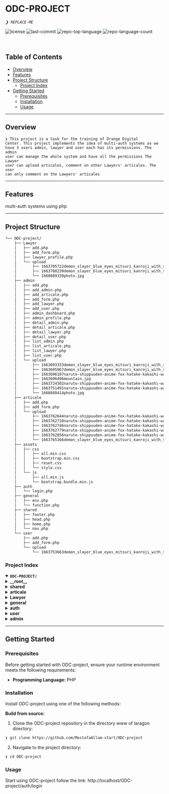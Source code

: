 <div align="left" style="position: relative;">
<h1>ODC-PROJECT</h1>
<p align="left">
	<em><code>❯ REPLACE-ME</code></em>
</p>
<p align="left">
	<img src="https://img.shields.io/github/license/MostafaAllam-start/ODC-project?style=default&logo=opensourceinitiative&logoColor=white&color=0080ff" alt="license">
	<img src="https://img.shields.io/github/last-commit/MostafaAllam-start/ODC-project?style=default&logo=git&logoColor=white&color=0080ff" alt="last-commit">
	<img src="https://img.shields.io/github/languages/top/MostafaAllam-start/ODC-project?style=default&color=0080ff" alt="repo-top-language">
	<img src="https://img.shields.io/github/languages/count/MostafaAllam-start/ODC-project?style=default&color=0080ff" alt="repo-language-count">
</p>
<p align="left"><!-- default option, no dependency badges. -->
</p>
<p align="left">
	<!-- default option, no dependency badges. -->
</p>
</div>
<br clear="right">

##  Table of Contents

- [ Overview](#-overview)
- [ Features](#-features)
- [ Project Structure](#-project-structure)
  - [ Project Index](#-project-index)
- [ Getting Started](#-getting-started)
  - [ Prerequisites](#-prerequisites)
  - [ Installation](#-installation)
  - [ Usage](#-usage)
---

##  Overview

<code>❯ 
This project is a task for the training of Orange Digital Center.
This project implements the idea of multi-auth systems as we have 3 users admin, lawyer and user each has its permissions.
The admin user can manage the whole system and have all the permissions
The Lawyer user can upload articales, comment on other Lawyers' articales.
The user can only comment on the Lawyers' articales
</code>

---

##  Features

multi-auth systems using php

---

##  Project Structure

```sh
└── ODC-project/
    ├── Lawyer
    │   ├── add.php
    │   ├── add_form.php
    │   ├── lawyer_profile.php
    │   └── upload
    │       ├── 1663705722demon_slayer_blue_eyes_mitsuri_kanroji_with_sword_with_white_background_4k_hd_anime.jpg
    │       ├── 1663708239demon_slayer_blue_eyes_mitsuri_kanroji_with_sword_with_white_background_4k_hd_anime.jpg
    │       └── 1668689339photo.jpg
    ├── admin
    │   ├── add.php
    │   ├── add_admin.php
    │   ├── add_articale.php
    │   ├── add_form.php
    │   ├── add_lawyer.php
    │   ├── add_user.php
    │   ├── admin_dashboard.php
    │   ├── admin_profile.php
    │   ├── detail_admin.php
    │   ├── detail_articale.php
    │   ├── detail_lawyer.php
    │   ├── detail_user.php
    │   ├── list_admin.php
    │   ├── list_articale.php
    │   ├── list_lawyer.php
    │   ├── list_user.php
    │   └── upload
    │       ├── 1663693333demon_slayer_blue_eyes_mitsuri_kanroji_with_sword_with_white_background_4k_hd_anime.jpg
    │       ├── 1663695967demon_slayer_blue_eyes_mitsuri_kanroji_with_sword_with_white_background_4k_hd_anime.jpg
    │       ├── 1663696107naruto-shippuuden-anime-fox-hatake-kakashi-wallpaper-preview.jpg
    │       ├── 1663696496mountain.jpg
    │       ├── 1663724302naruto-shippuuden-anime-fox-hatake-kakashi-wallpaper-preview.jpg
    │       ├── 1663751491naruto-shippuuden-anime-fox-hatake-kakashi-wallpaper-preview.jpg
    │       └── 1668688414photo.jpg
    ├── articale
    │   ├── add.php
    │   ├── add_form.php
    │   └── upload
    │       ├── 1663762644naruto-shippuuden-anime-fox-hatake-kakashi-wallpaper-preview.jpg
    │       ├── 1663762710naruto-shippuuden-anime-fox-hatake-kakashi-wallpaper-preview.jpg
    │       ├── 1663762746naruto-shippuuden-anime-fox-hatake-kakashi-wallpaper-preview.jpg
    │       ├── 1663762779naruto-shippuuden-anime-fox-hatake-kakashi-wallpaper-preview.jpg
    │       ├── 1663762856naruto-shippuuden-anime-fox-hatake-kakashi-wallpaper-preview.jpg
    │       └── 1663765166demon_slayer_blue_eyes_mitsuri_kanroji_with_sword_with_white_background_4k_hd_anime.jpg
    ├── assets
    │   ├── css
    │   │   ├── all.min.css
    │   │   ├── bootstrap.min.css
    │   │   ├── reset.css
    │   │   └── style.css
    │   └── js
    │       ├── all.min.js
    │       └── bootstrap.bundle.min.js
    ├── auth
    │   └── login.php
    ├── general
    │   ├── env.php
    │   └── function.php
    ├── shared
    │   ├── footer.php
    │   ├── head.php
    │   ├── home.php
    │   └── nav.php
    └── user
        ├── add.php
        ├── add_form.php
        └── upload
            └── 1663753663demon_slayer_blue_eyes_mitsuri_kanroji_with_sword_with_white_background_4k_hd_anime.jpg
```


###  Project Index
<details open>
	<summary><b><code>ODC-PROJECT/</code></b></summary>
	<details> <!-- __root__ Submodule -->
		<summary><b>__root__</b></summary>
		<blockquote>
			<table>
			</table>
		</blockquote>
	</details>
	<details> <!-- shared Submodule -->
		<summary><b>shared</b></summary>
		<blockquote>
			<table>
			<tr>
				<td><b><a href='https://github.com/MostafaAllam-start/ODC-project/blob/master/shared/nav.php'>nav.php</a></b></td>
				<td><code>❯ REPLACE-ME</code></td>
			</tr>
			<tr>
				<td><b><a href='https://github.com/MostafaAllam-start/ODC-project/blob/master/shared/home.php'>home.php</a></b></td>
				<td><code>❯ REPLACE-ME</code></td>
			</tr>
			<tr>
				<td><b><a href='https://github.com/MostafaAllam-start/ODC-project/blob/master/shared/footer.php'>footer.php</a></b></td>
				<td><code>❯ REPLACE-ME</code></td>
			</tr>
			<tr>
				<td><b><a href='https://github.com/MostafaAllam-start/ODC-project/blob/master/shared/head.php'>head.php</a></b></td>
				<td><code>❯ REPLACE-ME</code></td>
			</tr>
			</table>
		</blockquote>
	</details>
	<details> <!-- articale Submodule -->
		<summary><b>articale</b></summary>
		<blockquote>
			<table>
			<tr>
				<td><b><a href='https://github.com/MostafaAllam-start/ODC-project/blob/master/articale/add.php'>add.php</a></b></td>
				<td><code>❯ REPLACE-ME</code></td>
			</tr>
			<tr>
				<td><b><a href='https://github.com/MostafaAllam-start/ODC-project/blob/master/articale/add_form.php'>add_form.php</a></b></td>
				<td><code>❯ REPLACE-ME</code></td>
			</tr>
			</table>
		</blockquote>
	</details>
	<details> <!-- Lawyer Submodule -->
		<summary><b>Lawyer</b></summary>
		<blockquote>
			<table>
			<tr>
				<td><b><a href='https://github.com/MostafaAllam-start/ODC-project/blob/master/Lawyer/lawyer_profile.php'>lawyer_profile.php</a></b></td>
				<td><code>❯ REPLACE-ME</code></td>
			</tr>
			<tr>
				<td><b><a href='https://github.com/MostafaAllam-start/ODC-project/blob/master/Lawyer/add.php'>add.php</a></b></td>
				<td><code>❯ REPLACE-ME</code></td>
			</tr>
			<tr>
				<td><b><a href='https://github.com/MostafaAllam-start/ODC-project/blob/master/Lawyer/add_form.php'>add_form.php</a></b></td>
				<td><code>❯ REPLACE-ME</code></td>
			</tr>
			</table>
		</blockquote>
	</details>
	<details> <!-- general Submodule -->
		<summary><b>general</b></summary>
		<blockquote>
			<table>
			<tr>
				<td><b><a href='https://github.com/MostafaAllam-start/ODC-project/blob/master/general/env.php'>env.php</a></b></td>
				<td><code>❯ REPLACE-ME</code></td>
			</tr>
			<tr>
				<td><b><a href='https://github.com/MostafaAllam-start/ODC-project/blob/master/general/function.php'>function.php</a></b></td>
				<td><code>❯ REPLACE-ME</code></td>
			</tr>
			</table>
		</blockquote>
	</details>
	<details> <!-- auth Submodule -->
		<summary><b>auth</b></summary>
		<blockquote>
			<table>
			<tr>
				<td><b><a href='https://github.com/MostafaAllam-start/ODC-project/blob/master/auth/login.php'>login.php</a></b></td>
				<td><code>❯ REPLACE-ME</code></td>
			</tr>
			</table>
		</blockquote>
	</details>
	<details> <!-- user Submodule -->
		<summary><b>user</b></summary>
		<blockquote>
			<table>
			<tr>
				<td><b><a href='https://github.com/MostafaAllam-start/ODC-project/blob/master/user/add.php'>add.php</a></b></td>
				<td><code>❯ REPLACE-ME</code></td>
			</tr>
			<tr>
				<td><b><a href='https://github.com/MostafaAllam-start/ODC-project/blob/master/user/add_form.php'>add_form.php</a></b></td>
				<td><code>❯ REPLACE-ME</code></td>
			</tr>
			</table>
		</blockquote>
	</details>
	<details> <!-- admin Submodule -->
		<summary><b>admin</b></summary>
		<blockquote>
			<table>
			<tr>
				<td><b><a href='https://github.com/MostafaAllam-start/ODC-project/blob/master/admin/detail_lawyer.php'>detail_lawyer.php</a></b></td>
				<td><code>❯ REPLACE-ME</code></td>
			</tr>
			<tr>
				<td><b><a href='https://github.com/MostafaAllam-start/ODC-project/blob/master/admin/admin_dashboard.php'>admin_dashboard.php</a></b></td>
				<td><code>❯ REPLACE-ME</code></td>
			</tr>
			<tr>
				<td><b><a href='https://github.com/MostafaAllam-start/ODC-project/blob/master/admin/admin_profile.php'>admin_profile.php</a></b></td>
				<td><code>❯ REPLACE-ME</code></td>
			</tr>
			<tr>
				<td><b><a href='https://github.com/MostafaAllam-start/ODC-project/blob/master/admin/list_articale.php'>list_articale.php</a></b></td>
				<td><code>❯ REPLACE-ME</code></td>
			</tr>
			<tr>
				<td><b><a href='https://github.com/MostafaAllam-start/ODC-project/blob/master/admin/add_lawyer.php'>add_lawyer.php</a></b></td>
				<td><code>❯ REPLACE-ME</code></td>
			</tr>
			<tr>
				<td><b><a href='https://github.com/MostafaAllam-start/ODC-project/blob/master/admin/add.php'>add.php</a></b></td>
				<td><code>❯ REPLACE-ME</code></td>
			</tr>
			<tr>
				<td><b><a href='https://github.com/MostafaAllam-start/ODC-project/blob/master/admin/detail_user.php'>detail_user.php</a></b></td>
				<td><code>❯ REPLACE-ME</code></td>
			</tr>
			<tr>
				<td><b><a href='https://github.com/MostafaAllam-start/ODC-project/blob/master/admin/detail_articale.php'>detail_articale.php</a></b></td>
				<td><code>❯ REPLACE-ME</code></td>
			</tr>
			<tr>
				<td><b><a href='https://github.com/MostafaAllam-start/ODC-project/blob/master/admin/add_user.php'>add_user.php</a></b></td>
				<td><code>❯ REPLACE-ME</code></td>
			</tr>
			<tr>
				<td><b><a href='https://github.com/MostafaAllam-start/ODC-project/blob/master/admin/list_lawyer.php'>list_lawyer.php</a></b></td>
				<td><code>❯ REPLACE-ME</code></td>
			</tr>
			<tr>
				<td><b><a href='https://github.com/MostafaAllam-start/ODC-project/blob/master/admin/detail_admin.php'>detail_admin.php</a></b></td>
				<td><code>❯ REPLACE-ME</code></td>
			</tr>
			<tr>
				<td><b><a href='https://github.com/MostafaAllam-start/ODC-project/blob/master/admin/add_admin.php'>add_admin.php</a></b></td>
				<td><code>❯ REPLACE-ME</code></td>
			</tr>
			<tr>
				<td><b><a href='https://github.com/MostafaAllam-start/ODC-project/blob/master/admin/list_user.php'>list_user.php</a></b></td>
				<td><code>❯ REPLACE-ME</code></td>
			</tr>
			<tr>
				<td><b><a href='https://github.com/MostafaAllam-start/ODC-project/blob/master/admin/add_articale.php'>add_articale.php</a></b></td>
				<td><code>❯ REPLACE-ME</code></td>
			</tr>
			<tr>
				<td><b><a href='https://github.com/MostafaAllam-start/ODC-project/blob/master/admin/add_form.php'>add_form.php</a></b></td>
				<td><code>❯ REPLACE-ME</code></td>
			</tr>
			<tr>
				<td><b><a href='https://github.com/MostafaAllam-start/ODC-project/blob/master/admin/list_admin.php'>list_admin.php</a></b></td>
				<td><code>❯ REPLACE-ME</code></td>
			</tr>
			</table>
		</blockquote>
	</details>
</details>

---
##  Getting Started

###  Prerequisites

Before getting started with ODC-project, ensure your runtime environment meets the following requirements:

- **Programming Language:** PHP


###  Installation

Install ODC-project using one of the following methods:

**Build from source:**

1. Clone the ODC-project repository in the directory www of laragon directory:
```sh
❯ git clone https://github.com/MostafaAllam-start/ODC-project
```

2. Navigate to the project directory:
```sh
❯ cd ODC-project
```
###  Usage
Start using ODC-project follow the link:
http://localhost/ODC-project/auth/login
